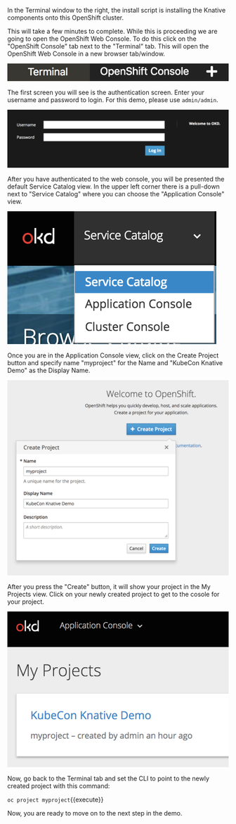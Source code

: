 In the Terminal window to the right, the install script is installing the Knative components onto this OpenShift cluster.

This will take a few minutes to complete.  While this is proceeding we are going to open the OpenShift Web Console.  To 
do this click on the "OpenShift Console" tab next to the "Terminal" tab.  This will open the OpenShift Web Console in a
new browser tab/window.

![OpenShift Console Tab](assets/openshift-console-tab.png)

The first screen you will see is the authentication screen. Enter your username and password to login. For this demo,
please use `admin/admin`.

![Web Console Login](assets/login.png)

After you have authenticated to the web console, you will be presented the default Service Catalog view.  In the upper
left corner there is a pull-down next to "Service Catalog" where you can choose the "Application Console" view.

![Service Catalog Pull-down](assets/application-console.png)

Once you are in the Application Console view, click on the Create Project button and specify name "myproject" for the 
Name and "KubeCon Knative Demo" as the Display Name.

![Create Project](assets/create-project.png)

After you press the "Create" button, it will show your project in the My Projects view.  Click on your newly created project
to get to the cosole for your project.

![My Projects](assets/my-projects.png)

Now, go back to the Terminal tab and set the CLI to point to the newly created project with this command:

``oc project myproject``{{execute}}

Now, you are ready to move on to the next step in the demo.
